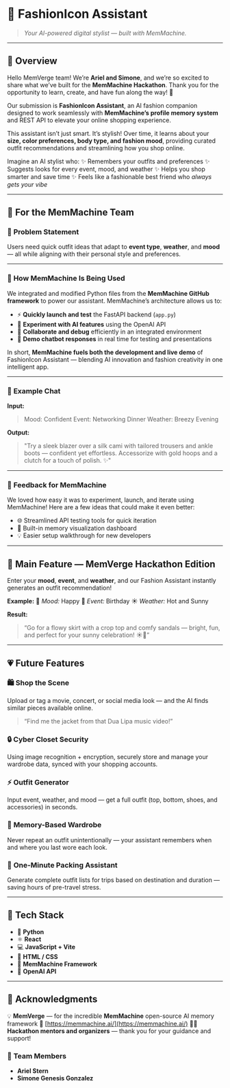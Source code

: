 # 👗 **FashionIcon Assistant**

> *Your AI-powered digital stylist — built with MemMachine.*

---

## 🚀 **Overview**

Hello MemVerge team!
We’re **Ariel and Simone**, and we’re so excited to share what we’ve built for the **MemMachine Hackathon**. Thank you for the opportunity to learn, create, and have fun along the way! 💖

Our submission is **FashionIcon Assistant**, an AI fashion companion designed to work seamlessly with **MemMachine’s profile memory system** and REST API to elevate your online shopping experience.

This assistant isn’t just smart.  It’s stylish! Over time, it learns about your **size, color preferences, body type, and fashion mood**, providing curated outfit recommendations and streamlining how you shop online.

Imagine an AI stylist who:
✨ Remembers your outfits and preferences
✨ Suggests looks for every event, mood, and weather
✨ Helps you shop smarter and save time
✨ Feels like a fashionable best friend who *always gets your vibe*

---

## 💛 **For the MemMachine Team**

### 🧩 **Problem Statement**

Users need quick outfit ideas that adapt to **event type**, **weather**, and **mood** — all while aligning with their personal style and preferences.

---

### 🧠 **How MemMachine Is Being Used**

We integrated and modified Python files from the **MemMachine GitHub framework** to power our assistant.
MemMachine’s architecture allows us to:

* ⚡ **Quickly launch and test** the FastAPI backend (`app.py`)
* 🤖 **Experiment with AI features** using the OpenAI API
* 🔄 **Collaborate and debug** efficiently in an integrated environment
* 💬 **Demo chatbot responses** in real time for testing and presentations

In short, **MemMachine fuels both the development and live demo** of FashionIcon Assistant — blending AI innovation and fashion creativity in one intelligent app.

---

### 💬 **Example Chat**

**Input:**

> Mood: Confident
> Event: Networking Dinner
> Weather: Breezy Evening

**Output:**

> "Try a sleek blazer over a silk cami with tailored trousers and ankle boots — confident yet effortless. Accessorize with gold hoops and a clutch for a touch of polish. ✨"

---

### 💭 **Feedback for MemMachine**

We loved how easy it was to experiment, launch, and iterate using MemMachine!
Here are a few ideas that could make it even better:

* 🌐 Streamlined API testing tools for quick iteration
* 🧠 Built-in memory visualization dashboard
* 💡 Easier setup walkthrough for new developers

---

## 💙 **Main Feature — MemVerge Hackathon Edition**

Enter your **mood**, **event**, and **weather**, and our Fashion Assistant instantly generates an outfit recommendation!

**Example:**
🪩 *Mood:* Happy
🎉 *Event:* Birthday
☀️ *Weather:* Hot and Sunny

**Result:**

> “Go for a flowy skirt with a crop top and comfy sandals — bright, fun, and perfect for your sunny celebration! ☀️👗”

---

## 💗 **Future Features**

### 🛍️ **Shop the Scene**

Upload or tag a movie, concert, or social media look — and the AI finds similar pieces available online.

> “Find me the jacket from that Dua Lipa music video!”

### 🔒 **Cyber Closet Security**

Using image recognition + encryption, securely store and manage your wardrobe data, synced with your shopping accounts.

### ⚡ **Outfit Generator**

Input event, weather, and mood — get a full outfit (top, bottom, shoes, and accessories) in seconds.

### 🧠 **Memory-Based Wardrobe**

Never repeat an outfit unintentionally — your assistant remembers when and where you last wore each look.

### 🌴 **One-Minute Packing Assistant**

Generate complete outfit lists for trips based on destination and duration — saving hours of pre-travel stress.

---

## 🧩 **Tech Stack**

* 🐍 **Python**
* ⚛️ **React**
* 💻 **JavaScript + Vite**
* 🎨 **HTML / CSS**
* 🧠 **MemMachine Framework**
* 🔑 **OpenAI API**

---

## 🙏 **Acknowledgments**

💡 **MemVerge** — for the incredible **MemMachine** open-source AI memory framework
🔗 [https://memmachine.ai/](https://memmachine.ai/)
👩‍🏫 **Hackathon mentors and organizers** — thank you for your guidance and support!

### 👥 **Team Members**

* **Ariel Stern**
* **Simone Genesis Gonzalez**


